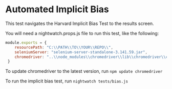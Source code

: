 # Automated Implicit Bias

This test navigates the Harvard Implicit Bias Test to the results screen.

You will need a nightwatch.props.js file to run this test, like the following:

```javascript
module.exports = {
    resourcePath: "C:\\PATH\\TO\\YOUR\\REPO\\",
    seleniumServer: "selenium-server-standalone-3.141.59.jar",
    chromedriver: "..\\node_modules\\chromedriver\\lib\\chromedriver\\chromedriver.exe"
 }
```

To update chromedriver to the latest version, run `npm update chromedriver`

To run the implicit bias test, run `nightwatch tests/bias.js`